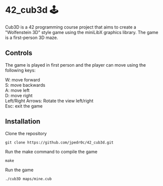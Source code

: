 # 42_cub3d 🕹️

Cub3D is a 42 programming course project that aims to create a "Wolfenstein 3D" style game using the miniLibX graphics library. The game is a first-person 3D maze.



## Controls  
The game is played in first person and the player can move using the following keys:

W: move forward  
S: move backwards  
A: move left  
D: move right  
Left/Right Arrows: Rotate the view left/right  
Esc: exit the game 

## Installation
Clone the repository
```
git clone https://github.com/jpedr0c/42_cub3d.git
```
Run the make command to compile the game

```
make
```
Run the game
```
./cub3D maps/mine.cub
```
